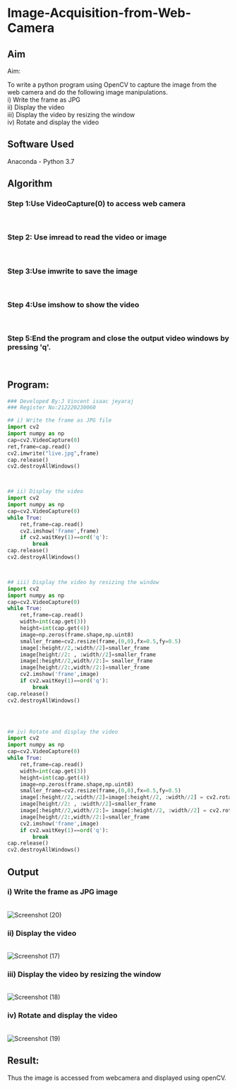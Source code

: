 # Image-Acquisition-from-Web-Camera
## Aim
 
Aim:
 
To write a python program using OpenCV to capture the image from the web camera and do the following image manipulations. <br>
i) Write the frame as JPG <br>
ii) Display the video <br>
iii) Display the video by resizing the window <br>
iv) Rotate and display the video <br>

## Software Used
Anaconda - Python 3.7
## Algorithm
### Step 1:Use VideoCapture(0) to access web camera
<br>

### Step 2: Use imread to read the video or image
<br>

### Step 3:Use imwrite to save the image
<br>

### Step 4:Use imshow to show the video
<br>

### Step 5:End the program and close the output video windows by pressing 'q'.
<br>

## Program:
``` Python
### Developed By:J Vincent isaac jeyaraj
### Register No:212220230060

## i) Write the frame as JPG file
import cv2
import numpy as np
cap=cv2.VideoCapture(0)
ret,frame=cap.read()
cv2.imwrite("live.jpg",frame) 
cap.release() 
cv2.destroyAllWindows()



## ii) Display the video
import cv2 
import numpy as np 
cap=cv2.VideoCapture(0) 
while True: 
    ret,frame=cap.read()
    cv2.imshow('frame',frame)
    if cv2.waitKey(1)==ord('q'): 
        break 
cap.release()
cv2.destroyAllWindows()



## iii) Display the video by resizing the window
import cv2 
import numpy as np 
cap=cv2.VideoCapture(0) 
while True: 
    ret,frame=cap.read()
    width=int(cap.get(3)) 
    height=int(cap.get(4)) 
    image=np.zeros(frame.shape,np.uint8)
    smaller_frame=cv2.resize(frame,(0,0),fx=0.5,fy=0.5)
    image[:height//2,:width//2]=smaller_frame 
    image[height//2: , :width//2]=smaller_frame
    image[:height//2,width//2:]= smaller_frame 
    image[height//2:,width//2:]=smaller_frame
    cv2.imshow('frame',image) 
    if cv2.waitKey(1)==ord('q'): 
        break 
cap.release()  
cv2.destroyAllWindows()




## iv) Rotate and display the video
import cv2 
import numpy as np 
cap=cv2.VideoCapture(0) 
while True: 
    ret,frame=cap.read()
    width=int(cap.get(3)) 
    height=int(cap.get(4)) 
    image=np.zeros(frame.shape,np.uint8)
    smaller_frame=cv2.resize(frame,(0,0),fx=0.5,fy=0.5)
    image[:height//2,:width//2]=image[:height//2, :width//2] = cv2.rotate(smaller_frame,cv2.cv2.ROTATE_180) 
    image[height//2: , :width//2]=smaller_frame
    image[:height//2,width//2:]= image[:height//2, :width//2] = cv2.rotate(smaller_frame,cv2.cv2.ROTATE_180) 
    image[height//2:,width//2:]=smaller_frame
    cv2.imshow('frame',image) 
    if cv2.waitKey(1)==ord('q'): 
        break 
cap.release()
cv2.destroyAllWindows()


```
## Output

### i) Write the frame as JPG image
</br>![Screenshot (20)](https://user-images.githubusercontent.com/75234588/162613622-0f1b4d6e-8784-4a32-908a-5d072feb92b9.png)
</br>


### ii) Display the video
</br>![Screenshot (17)](https://user-images.githubusercontent.com/75234588/162613630-aead3d8d-a79c-4aba-b749-264362aee83b.png)
</br>


### iii) Display the video by resizing the window
</br>![Screenshot (18)](https://user-images.githubusercontent.com/75234588/162613639-08bb657e-5fb1-40f3-8a8e-b108ee7d3261.png)
</br>



### iv) Rotate and display the video
</br>![Screenshot (19)](https://user-images.githubusercontent.com/75234588/162613643-c4c2d884-bbd3-4721-9e59-f8366fe5ff20.png)
</br>





## Result:
Thus the image is accessed from webcamera and displayed using openCV.
